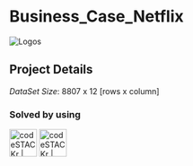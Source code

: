 # Business_Case_Netflix

![Logos]((https://www.google.com/url?sa=i&url=https%3A%2F%2Fde.pinterest.com%2Fpin%2Fcan-i-participate-in-this-challenge-and-win--642396334357660956%2F&psig=AOvVaw1Akr2GMFCwxJ2e99qhyEmz&ust=1731260850655000&source=images&cd=vfe&opi=89978449&ved=0CBMQjRxqFwoTCODmybTnz4kDFQAAAAAdAAAAABAK))

## Project Details
_DataSet Size_: 8807 x 12 [rows x column]

### Solved by using  
<img align="centre" alt="codeSTACKr | Excel" width="49px" src="https://encrypted-tbn0.gstatic.com/images?q=tbn:ANd9GcSRKfApWfbHR254cXTcUWkVKvItWOm4vv3Taw&s" /> <img align="centre" alt="codeSTACKr | PowerBI" width="49px" src="https://1000logos.net/wp-content/uploads/2022/08/Microsoft-Power-BI-Logo-2013.png" />
